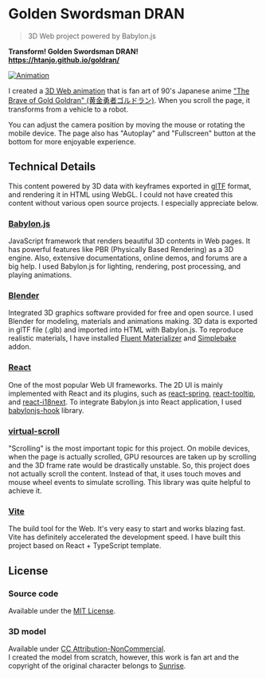 # Golden Swordsman DRAN

> 3D Web project powered by Babylon.js

**Transform! Golden Swordsman DRAN!**  
**<https://htanjo.github.io/goldran/>**

[![Animation](./animation.gif)](https://htanjo.github.io/goldran/)

I created a [3D Web animation](https://htanjo.github.io/goldran/) that is fan art of 90's Japanese anime ["The Brave of Gold Goldran" (黄金勇者ゴルドラン)](https://en.wikipedia.org/wiki/The_Brave_of_Gold_Goldran). When you scroll the page, it transforms from a vehicle to a robot.

You can adjust the camera position by moving the mouse or rotating the mobile device.
The page also has "Autoplay" and "Fullscreen" button at the bottom for more enjoyable experience.

## Technical Details

This content powered by 3D data with keyframes exported in [glTF](https://docs.blender.org/manual/en/dev/addons/import_export/scene_gltf2.html) format, and rendering it in HTML using WebGL.
I could not have created this content without various open source projects.
I especially appreciate below.

### [Babylon.js](https://www.babylonjs.com/)

JavaScript framework that renders beautiful 3D contents in Web pages.
It has powerful features like PBR (Physically Based Rendering) as a 3D engine. Also, extensive documentations, online demos, and forums are a big help.
I used Babylon.js for lighting, rendering, post processing, and playing animations.

### [Blender](https://www.blender.org/)

Integrated 3D graphics software provided for free and open source.
I used Blender for modeling, materials and animations making.
3D data is exported in glTF file (.glb) and imported into HTML with Babylon.js.
To reproduce realistic materials, I have installed [Fluent Materializer](https://blendermarket.com/products/fluent-materializer) and [Simplebake](https://blendermarket.com/products/simplebake---simple-pbr-and-other-baking-in-blender-2) addon.

### [React](https://react.dev/)

One of the most popular Web UI frameworks.
The 2D UI is mainly implemented with React and its plugins, such as [react-spring](https://www.react-spring.dev/), [react-tooltip](https://react-tooltip.com/), and [react-i18next](https://react.i18next.com/).
To integrate Babylon.js into React application, I used [babylonjs-hook](https://github.com/brianzinn/babylonjs-hook) library.

### [virtual-scroll](https://github.com/ayamflow/virtual-scroll)

"Scrolling" is the most important topic for this project.
On mobile devices, when the page is actually scrolled, GPU resources are taken up by scrolling and the 3D frame rate would be drastically unstable.
So, this project does not actually scroll the content.
Instead of that, it uses touch moves and mouse wheel events to simulate scrolling.
This library was quite helpful to achieve it.

### [Vite](https://vite.dev/)

The build tool for the Web.
It's very easy to start and works blazing fast.
Vite has definitely accelerated the development speed.
I have built this project based on React + TypeScript template.

## License

### Source code

Available under the [MIT License](./LICENSE).

### 3D model

Available under [CC Attribution-NonCommercial](https://creativecommons.org/licenses/by-nc/4.0/).  
I created the model from scratch, however, this work is fan art and the copyright of the original character belongs to [Sunrise](https://www.sunrise-inc.co.jp/).
